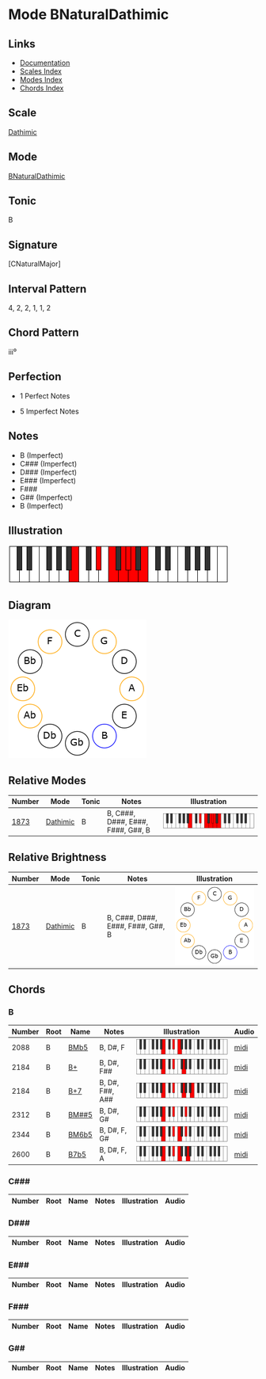 # Mode BNaturalDathimic

## Links

- [Documentation](README.md)
- [Scales Index](Scales.md)
- [Modes Index](Modes.md)
- [Chords Index](Chords.md)

## Scale

[Dathimic](ScaleDathimic.md)

## Mode

[BNaturalDathimic](ModeBNaturalDathimic.md)

## Tonic

B

## Signature

[CNaturalMajor]

## Interval Pattern

4, 2, 2, 1, 1, 2

## Chord Pattern

iii⁰

## Perfection

 - 1 Perfect Notes

 - 5 Imperfect Notes

## Notes

- B (Imperfect)
- C### (Imperfect)
- D### (Imperfect)
- E### (Imperfect)
- F###
- G## (Imperfect)
- B (Imperfect)

## Illustration

![BNaturalDathimic](ModeBNaturalDathimic.png)

## Diagram

![BNaturalDathimic](CircleModeBNaturalDathimic.png)

## Relative Modes

| Number | Mode | Tonic | Notes | Illustration |
|--------|------|-------|-------|--------------|
| [1873](https://ianring.com/musictheory/scales/1873) | [Dathimic](ModeDathimic.md) | B | B, C###, D###, E###, F###, G##, B | ![BNaturalDathimic](ModeBNaturalDathimic.png) |
## Relative Brightness

| Number | Mode | Tonic | Notes | Illustration |
|--------|------|-------|-------|--------------|
| [1873](https://ianring.com/musictheory/scales/1873) | [Dathimic](ModeDathimic.md) | B | B, C###, D###, E###, F###, G##, B | ![BNaturalDathimic](CircleModeBNaturalDathimic.png) |

## Chords

### B

| Number | Root | Name | Notes | Illustration | Audio |
|--------|------|------|-------|--------------|-------|
| 2088 | B | [BMb5](ChordBNaturalMajorFlatFifth.md) | B, D#, F | ![BMb5](ChordBNaturalMajorFlatFifthRootPosition.png) | [midi](ChordBNaturalMajorFlatFifthRootPosition.mid) |
| 2184 | B | [B+](ChordBNaturalAugmented.md) | B, D#, F## | ![B+](ChordBNaturalAugmentedRootPosition.png) | [midi](ChordBNaturalAugmentedRootPosition.mid) |
| 2184 | B | [B+7](ChordBNaturalAugmentedAugmentedSeventh.md) | B, D#, F##, A## | ![B+7](ChordBNaturalAugmentedAugmentedSeventhRootPosition.png) | [midi](ChordBNaturalAugmentedAugmentedSeventhRootPosition.mid) |
| 2312 | B | [BM##5](ChordBNaturalMajorDoubleSharpFifth.md) | B, D#, G# | ![BM##5](ChordBNaturalMajorDoubleSharpFifthRootPosition.png) | [midi](ChordBNaturalMajorDoubleSharpFifthRootPosition.mid) |
| 2344 | B | [BM6b5](ChordBNaturalMajorSixthFlatFifth.md) | B, D#, F, G# | ![BM6b5](ChordBNaturalMajorSixthFlatFifthRootPosition.png) | [midi](ChordBNaturalMajorSixthFlatFifthRootPosition.mid) |
| 2600 | B | [B7b5](ChordBNaturalDominantSeventhFlatFifth.md) | B, D#, F, A | ![B7b5](ChordBNaturalDominantSeventhFlatFifthRootPosition.png) | [midi](ChordBNaturalDominantSeventhFlatFifthRootPosition.mid) |

### C###

| Number | Root | Name | Notes | Illustration | Audio |
|--------|------|------|-------|--------------|-------|

### D###

| Number | Root | Name | Notes | Illustration | Audio |
|--------|------|------|-------|--------------|-------|

### E###

| Number | Root | Name | Notes | Illustration | Audio |
|--------|------|------|-------|--------------|-------|

### F###

| Number | Root | Name | Notes | Illustration | Audio |
|--------|------|------|-------|--------------|-------|

### G##

| Number | Root | Name | Notes | Illustration | Audio |
|--------|------|------|-------|--------------|-------|

